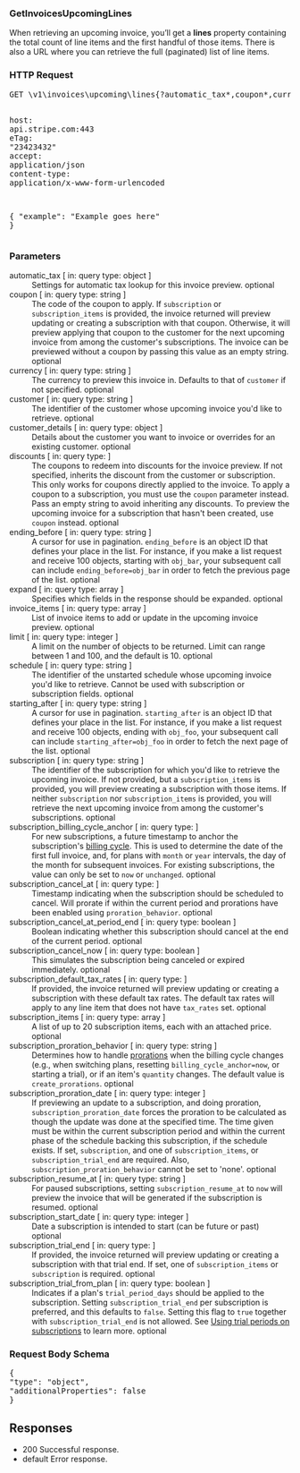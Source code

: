 <!DOCTYPE html><html><head><title></title><link rel="stylesheet" href="../OpenApi.css"/><meta charset="utf-8"/><meta name="viewport" content="width=device-width, initial-scale=1"/></head><body><article><section  class="requestOverview"><h1  class="requestSummary">GetInvoicesUpcomingLines</h1><p  class="requestDescription"><p>When retrieving an upcoming invoice, you’ll get a <strong>lines</strong> property containing the total count of line items and the first handful of those items. There is also a URL where you can retrieve the full (paginated) list of line items.</p></p></section><section  class="http"><h3>HTTP Request</h3><pre  class="httpExample"><span  class="requestLine">GET</span> <span  class="httpTarget">\v1\invoices\upcoming\lines{?automatic_tax*,coupon*,currency*,customer*,customer_details*,discounts*,ending_before*,expand*,invoice_items*,limit*,schedule*,starting_after*,subscription*,subscription_billing_cycle_anchor*,subscription_cancel_at*,subscription_cancel_at_period_end*,subscription_cancel_now*,subscription_default_tax_rates*,subscription_items*,subscription_proration_behavior*,subscription_proration_date*,subscription_resume_at*,subscription_start_date*,subscription_trial_end*,subscription_trial_from_plan*}</span> <span  class="httpVersion">HTTP/1.1</span>
<span  class="headerLine">host</span>: <span  class="headerValue">api.stripe.com:443</span>
<span  class="headerLine">eTag</span>: <span  class="headerValue">"23423432"</span>
<span  class="headerLine">accept</span>: <span  class="headerValue">application/json</span>
<span  class="headerLine">content-type</span>: <span  class="headerValue">application/x-www-form-urlencoded</span>

{ &quot;example&quot;: &quot;Example goes here&quot; }</pre></section><dl  class="parameters"><h3>Parameters</h3><dt  class="parameter"><span  class="parameterName">automatic_tax</span> [ in: <span  class="parameterLocation">query</span> type: <span  class="parameterType">object</span> ]</dt><dd  class="parameter"><span  class="parameterDescription">Settings for automatic tax lookup for this invoice preview.</span> <span  class="parameterRequired">optional</span></dd><dt  class="parameter"><span  class="parameterName">coupon</span> [ in: <span  class="parameterLocation">query</span> type: <span  class="parameterType">string</span> ]</dt><dd  class="parameter"><span  class="parameterDescription">The code of the coupon to apply. If `subscription` or `subscription_items` is provided, the invoice returned will preview updating or creating a subscription with that coupon. Otherwise, it will preview applying that coupon to the customer for the next upcoming invoice from among the customer's subscriptions. The invoice can be previewed without a coupon by passing this value as an empty string.</span> <span  class="parameterRequired">optional</span></dd><dt  class="parameter"><span  class="parameterName">currency</span> [ in: <span  class="parameterLocation">query</span> type: <span  class="parameterType">string</span> ]</dt><dd  class="parameter"><span  class="parameterDescription">The currency to preview this invoice in. Defaults to that of `customer` if not specified.</span> <span  class="parameterRequired">optional</span></dd><dt  class="parameter"><span  class="parameterName">customer</span> [ in: <span  class="parameterLocation">query</span> type: <span  class="parameterType">string</span> ]</dt><dd  class="parameter"><span  class="parameterDescription">The identifier of the customer whose upcoming invoice you'd like to retrieve.</span> <span  class="parameterRequired">optional</span></dd><dt  class="parameter"><span  class="parameterName">customer_details</span> [ in: <span  class="parameterLocation">query</span> type: <span  class="parameterType">object</span> ]</dt><dd  class="parameter"><span  class="parameterDescription">Details about the customer you want to invoice or overrides for an existing customer.</span> <span  class="parameterRequired">optional</span></dd><dt  class="parameter"><span  class="parameterName">discounts</span> [ in: <span  class="parameterLocation">query</span> type: <span  class="parameterType"></span> ]</dt><dd  class="parameter"><span  class="parameterDescription">The coupons to redeem into discounts for the invoice preview. If not specified, inherits the discount from the customer or subscription. This only works for coupons directly applied to the invoice. To apply a coupon to a subscription, you must use the `coupon` parameter instead. Pass an empty string to avoid inheriting any discounts. To preview the upcoming invoice for a subscription that hasn't been created, use `coupon` instead.</span> <span  class="parameterRequired">optional</span></dd><dt  class="parameter"><span  class="parameterName">ending_before</span> [ in: <span  class="parameterLocation">query</span> type: <span  class="parameterType">string</span> ]</dt><dd  class="parameter"><span  class="parameterDescription">A cursor for use in pagination. `ending_before` is an object ID that defines your place in the list. For instance, if you make a list request and receive 100 objects, starting with `obj_bar`, your subsequent call can include `ending_before=obj_bar` in order to fetch the previous page of the list.</span> <span  class="parameterRequired">optional</span></dd><dt  class="parameter"><span  class="parameterName">expand</span> [ in: <span  class="parameterLocation">query</span> type: <span  class="parameterType">array</span> ]</dt><dd  class="parameter"><span  class="parameterDescription">Specifies which fields in the response should be expanded.</span> <span  class="parameterRequired">optional</span></dd><dt  class="parameter"><span  class="parameterName">invoice_items</span> [ in: <span  class="parameterLocation">query</span> type: <span  class="parameterType">array</span> ]</dt><dd  class="parameter"><span  class="parameterDescription">List of invoice items to add or update in the upcoming invoice preview.</span> <span  class="parameterRequired">optional</span></dd><dt  class="parameter"><span  class="parameterName">limit</span> [ in: <span  class="parameterLocation">query</span> type: <span  class="parameterType">integer</span> ]</dt><dd  class="parameter"><span  class="parameterDescription">A limit on the number of objects to be returned. Limit can range between 1 and 100, and the default is 10.</span> <span  class="parameterRequired">optional</span></dd><dt  class="parameter"><span  class="parameterName">schedule</span> [ in: <span  class="parameterLocation">query</span> type: <span  class="parameterType">string</span> ]</dt><dd  class="parameter"><span  class="parameterDescription">The identifier of the unstarted schedule whose upcoming invoice you'd like to retrieve. Cannot be used with subscription or subscription fields.</span> <span  class="parameterRequired">optional</span></dd><dt  class="parameter"><span  class="parameterName">starting_after</span> [ in: <span  class="parameterLocation">query</span> type: <span  class="parameterType">string</span> ]</dt><dd  class="parameter"><span  class="parameterDescription">A cursor for use in pagination. `starting_after` is an object ID that defines your place in the list. For instance, if you make a list request and receive 100 objects, ending with `obj_foo`, your subsequent call can include `starting_after=obj_foo` in order to fetch the next page of the list.</span> <span  class="parameterRequired">optional</span></dd><dt  class="parameter"><span  class="parameterName">subscription</span> [ in: <span  class="parameterLocation">query</span> type: <span  class="parameterType">string</span> ]</dt><dd  class="parameter"><span  class="parameterDescription">The identifier of the subscription for which you'd like to retrieve the upcoming invoice. If not provided, but a `subscription_items` is provided, you will preview creating a subscription with those items. If neither `subscription` nor `subscription_items` is provided, you will retrieve the next upcoming invoice from among the customer's subscriptions.</span> <span  class="parameterRequired">optional</span></dd><dt  class="parameter"><span  class="parameterName">subscription_billing_cycle_anchor</span> [ in: <span  class="parameterLocation">query</span> type: <span  class="parameterType"></span> ]</dt><dd  class="parameter"><span  class="parameterDescription">For new subscriptions, a future timestamp to anchor the subscription's [billing cycle](https://stripe.com/docs/subscriptions/billing-cycle). This is used to determine the date of the first full invoice, and, for plans with `month` or `year` intervals, the day of the month for subsequent invoices. For existing subscriptions, the value can only be set to `now` or `unchanged`.</span> <span  class="parameterRequired">optional</span></dd><dt  class="parameter"><span  class="parameterName">subscription_cancel_at</span> [ in: <span  class="parameterLocation">query</span> type: <span  class="parameterType"></span> ]</dt><dd  class="parameter"><span  class="parameterDescription">Timestamp indicating when the subscription should be scheduled to cancel. Will prorate if within the current period and prorations have been enabled using `proration_behavior`.</span> <span  class="parameterRequired">optional</span></dd><dt  class="parameter"><span  class="parameterName">subscription_cancel_at_period_end</span> [ in: <span  class="parameterLocation">query</span> type: <span  class="parameterType">boolean</span> ]</dt><dd  class="parameter"><span  class="parameterDescription">Boolean indicating whether this subscription should cancel at the end of the current period.</span> <span  class="parameterRequired">optional</span></dd><dt  class="parameter"><span  class="parameterName">subscription_cancel_now</span> [ in: <span  class="parameterLocation">query</span> type: <span  class="parameterType">boolean</span> ]</dt><dd  class="parameter"><span  class="parameterDescription">This simulates the subscription being canceled or expired immediately.</span> <span  class="parameterRequired">optional</span></dd><dt  class="parameter"><span  class="parameterName">subscription_default_tax_rates</span> [ in: <span  class="parameterLocation">query</span> type: <span  class="parameterType"></span> ]</dt><dd  class="parameter"><span  class="parameterDescription">If provided, the invoice returned will preview updating or creating a subscription with these default tax rates. The default tax rates will apply to any line item that does not have `tax_rates` set.</span> <span  class="parameterRequired">optional</span></dd><dt  class="parameter"><span  class="parameterName">subscription_items</span> [ in: <span  class="parameterLocation">query</span> type: <span  class="parameterType">array</span> ]</dt><dd  class="parameter"><span  class="parameterDescription">A list of up to 20 subscription items, each with an attached price.</span> <span  class="parameterRequired">optional</span></dd><dt  class="parameter"><span  class="parameterName">subscription_proration_behavior</span> [ in: <span  class="parameterLocation">query</span> type: <span  class="parameterType">string</span> ]</dt><dd  class="parameter"><span  class="parameterDescription">Determines how to handle [prorations](https://stripe.com/docs/subscriptions/billing-cycle#prorations) when the billing cycle changes (e.g., when switching plans, resetting `billing_cycle_anchor=now`, or starting a trial), or if an item's `quantity` changes. The default value is `create_prorations`.</span> <span  class="parameterRequired">optional</span></dd><dt  class="parameter"><span  class="parameterName">subscription_proration_date</span> [ in: <span  class="parameterLocation">query</span> type: <span  class="parameterType">integer</span> ]</dt><dd  class="parameter"><span  class="parameterDescription">If previewing an update to a subscription, and doing proration, `subscription_proration_date` forces the proration to be calculated as though the update was done at the specified time. The time given must be within the current subscription period and within the current phase of the schedule backing this subscription, if the schedule exists. If set, `subscription`, and one of `subscription_items`, or `subscription_trial_end` are required. Also, `subscription_proration_behavior` cannot be set to 'none'.</span> <span  class="parameterRequired">optional</span></dd><dt  class="parameter"><span  class="parameterName">subscription_resume_at</span> [ in: <span  class="parameterLocation">query</span> type: <span  class="parameterType">string</span> ]</dt><dd  class="parameter"><span  class="parameterDescription">For paused subscriptions, setting `subscription_resume_at` to `now` will preview the invoice that will be generated if the subscription is resumed.</span> <span  class="parameterRequired">optional</span></dd><dt  class="parameter"><span  class="parameterName">subscription_start_date</span> [ in: <span  class="parameterLocation">query</span> type: <span  class="parameterType">integer</span> ]</dt><dd  class="parameter"><span  class="parameterDescription">Date a subscription is intended to start (can be future or past)</span> <span  class="parameterRequired">optional</span></dd><dt  class="parameter"><span  class="parameterName">subscription_trial_end</span> [ in: <span  class="parameterLocation">query</span> type: <span  class="parameterType"></span> ]</dt><dd  class="parameter"><span  class="parameterDescription">If provided, the invoice returned will preview updating or creating a subscription with that trial end. If set, one of `subscription_items` or `subscription` is required.</span> <span  class="parameterRequired">optional</span></dd><dt  class="parameter"><span  class="parameterName">subscription_trial_from_plan</span> [ in: <span  class="parameterLocation">query</span> type: <span  class="parameterType">boolean</span> ]</dt><dd  class="parameter"><span  class="parameterDescription">Indicates if a plan's `trial_period_days` should be applied to the subscription. Setting `subscription_trial_end` per subscription is preferred, and this defaults to `false`. Setting this flag to `true` together with `subscription_trial_end` is not allowed. See [Using trial periods on subscriptions](https://stripe.com/docs/billing/subscriptions/trials) to learn more.</span> <span  class="parameterRequired">optional</span></dd></dl><section  class="requestContent"><h3>Request Body Schema</h3><pre  class="schema">{&#xA;  &quot;type&quot;: &quot;object&quot;,&#xA;  &quot;additionalProperties&quot;: false&#xA;}</pre></section><section  class="responses"><h2>Responses</h2><ul  class="responses"><li  class="response"><span  class="statusLine">200</span> <span  class="statusDescription">Successful response.</span></li><li  class="response"><span  class="statusLine">default</span> <span  class="statusDescription">Error response.</span></li></ul></section></article></body></html>